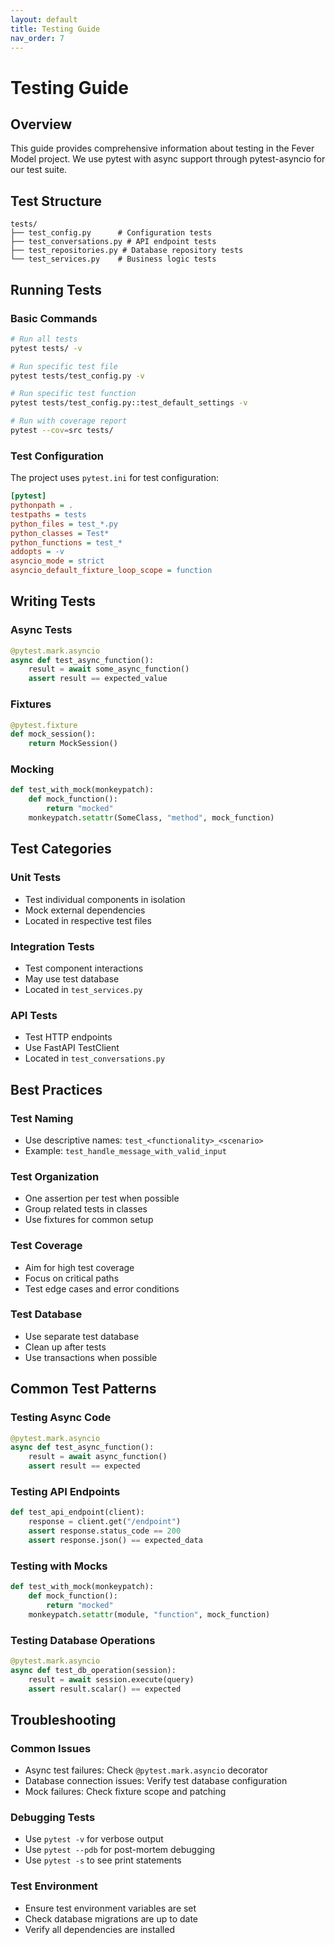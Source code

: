 ```yaml
---
layout: default
title: Testing Guide
nav_order: 7
---
```


# Testing Guide

## Overview

This guide provides comprehensive information about testing in the Fever Model project. We use pytest with async support through pytest-asyncio for our test suite.

## Test Structure

```
tests/
├── test_config.py      # Configuration tests
├── test_conversations.py # API endpoint tests
├── test_repositories.py # Database repository tests
└── test_services.py    # Business logic tests
```

## Running Tests

### Basic Commands

```bash
# Run all tests
pytest tests/ -v

# Run specific test file
pytest tests/test_config.py -v

# Run specific test function
pytest tests/test_config.py::test_default_settings -v

# Run with coverage report
pytest --cov=src tests/
```

### Test Configuration

The project uses `pytest.ini` for test configuration:

```ini
[pytest]
pythonpath = .
testpaths = tests
python_files = test_*.py
python_classes = Test*
python_functions = test_*
addopts = -v
asyncio_mode = strict
asyncio_default_fixture_loop_scope = function
```

## Writing Tests

### Async Tests

```python
@pytest.mark.asyncio
async def test_async_function():
    result = await some_async_function()
    assert result == expected_value
```

### Fixtures

```python
@pytest.fixture
def mock_session():
    return MockSession()
```

### Mocking

```python
def test_with_mock(monkeypatch):
    def mock_function():
        return "mocked"
    monkeypatch.setattr(SomeClass, "method", mock_function)
```

## Test Categories

### Unit Tests
- Test individual components in isolation
- Mock external dependencies
- Located in respective test files

### Integration Tests
- Test component interactions
- May use test database
- Located in `test_services.py`

### API Tests
- Test HTTP endpoints
- Use FastAPI TestClient
- Located in `test_conversations.py`

## Best Practices

### Test Naming
- Use descriptive names: `test_<functionality>_<scenario>`
- Example: `test_handle_message_with_valid_input`

### Test Organization
- One assertion per test when possible
- Group related tests in classes
- Use fixtures for common setup

### Test Coverage
- Aim for high test coverage
- Focus on critical paths
- Test edge cases and error conditions

### Test Database
- Use separate test database
- Clean up after tests
- Use transactions when possible

## Common Test Patterns

### Testing Async Code
```python
@pytest.mark.asyncio
async def test_async_function():
    result = await async_function()
    assert result == expected
```

### Testing API Endpoints
```python
def test_api_endpoint(client):
    response = client.get("/endpoint")
    assert response.status_code == 200
    assert response.json() == expected_data
```

### Testing with Mocks
```python
def test_with_mock(monkeypatch):
    def mock_function():
        return "mocked"
    monkeypatch.setattr(module, "function", mock_function)
```

### Testing Database Operations
```python
@pytest.mark.asyncio
async def test_db_operation(session):
    result = await session.execute(query)
    assert result.scalar() == expected
```

## Troubleshooting

### Common Issues
- Async test failures: Check `@pytest.mark.asyncio` decorator
- Database connection issues: Verify test database configuration
- Mock failures: Check fixture scope and patching

### Debugging Tests
- Use `pytest -v` for verbose output
- Use `pytest --pdb` for post-mortem debugging
- Use `pytest -s` to see print statements

### Test Environment
- Ensure test environment variables are set
- Check database migrations are up to date
- Verify all dependencies are installed 